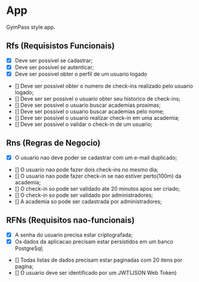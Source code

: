 # App

GymPass style app.

## Rfs (Requisistos Funcionais)

- [x] Deve ser possivel se cadastrar;
- [x] Deve ser possivel se autenticar;
- [x] Deve ser possivel obter o perfil de um usuario logado
- [] Deve ser possivel obter o numero de check-ins realizado pelo usuario logado;
- [] Deve ser ser possivel o usuario obter seu historico de check-ins;
- [] Deve ser possivel o usuario buscar academias proximas;
- [] Deve ser possivel o usuario buscar academias pelo nome;
- [] Deve ser possivel o usuario realizar check-in em uma academia;
- [] Deve ser possivel o validar o check-in de um usuario;

## Rns (Regras de Negocio)

- [x] O usuario nao deve poder se cadastrar com um e-mail duplicado;
- [] O usuario nao pode fazer dois check-ins no mesmo dia;
- [] O usuario nao pode fazer check-in se nao estiver perto(100m) da academia;
- [] O check-in so pode ser validado ate 20 minutos apos ser criado;
- [] O check-in so pode ser validado por administradores;
- [] A academia so pode ser cadastrada por administradores;

## RFNs (Requisitos nao-funcionais)

- [x] A senha do usuario precisa estar criptografada;
- [x] Os dados da aplicacao precisam estar persistidos em um banco PostgreSql;
- [] Todas listas de dados precisam estar paginadas com 20 itens por pagina;
- [] O usuario deve ser identificado por um JWT(JSON Web Token)
